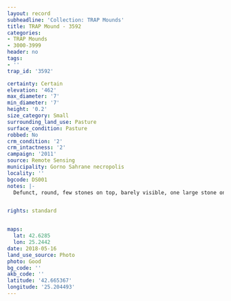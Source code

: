 ```yaml
---
layout: record
subheadline: 'Collection: TRAP Mounds'
title: TRAP Mound - 3592
categories:
- TRAP Mounds
- 3000-3999
header: no
tags:
- ''
trap_id: '3592'

certainty: Certain
elevation: '462'
max_diameter: '7'
min_diameter: '7'
height: '0.2'
size_category: Small
surrounding_land_use: Pasture
surface_condition: Pasture
robbed: No
crm_condition: '2'
crm_intactness: '2'
campaign: '2011'
source: Remote Sensing
municipality: Gorno Sahrane necropolis
locality: ''
bgcode: DS001
notes: |-
  Defunct, round, few stones on top, barely visible, one large stone on top, badly damaged (agricultural activity).


rights: standard


maps:
  lat: 42.6285
  lon: 25.2442
date: 2018-05-16
land_use_source: Photo
photo: Good
bg_code: ''
akb_code: ''
latitude: '42.665367'
longitude: '25.204493'
---
```

